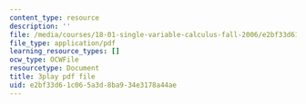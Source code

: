 ```yaml
---
content_type: resource
description: ''
file: /media/courses/18-01-single-variable-calculus-fall-2006/e2bf33d61c065a3d8ba934e3178a44ae_ryLdyDrBfvI.pdf
file_type: application/pdf
learning_resource_types: []
ocw_type: OCWFile
resourcetype: Document
title: 3play pdf file
uid: e2bf33d6-1c06-5a3d-8ba9-34e3178a44ae
---
```

